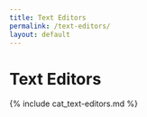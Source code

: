```yaml
---
title: Text Editors
permalink: /text-editors/
layout: default
---
```


# Text Editors

{% include cat_text-editors.md %}
